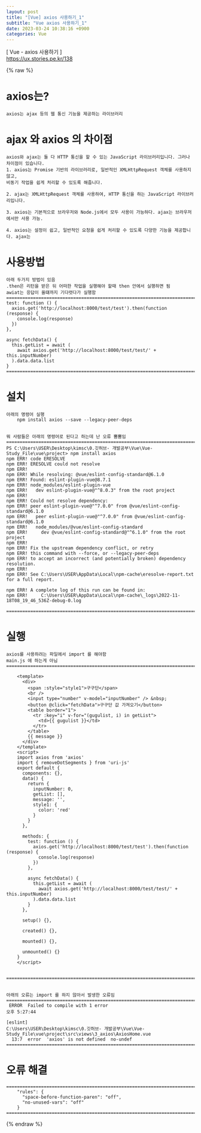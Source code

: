 ```yaml
---  
layout: post  
title: "[Vue] axios 사용하기_1"  
subtitle: "Vue axios 사용하기_1"  
date: 2023-03-24 10:38:16 +0900  
categories: Vue  
---  
```

[ Vue - axios 사용하기 ]   
	https://ux.stories.pe.kr/138  
  
{% raw %}  
# axios는?  
	axios는 ajax 등의 웹 통신 기능을 제공하는 라이브러리   
  
  
# ajax 와 axios 의 차이점  
  
	axios와 ajax는 둘 다 HTTP 통신을 할 수 있는 JavaScript 라이브러리입니다. 그러나 차이점이 있습니다.  
	1. axios는 Promise 기반의 라이브러리로, 일반적인 XMLHttpRequest 객체를 사용하지 않고,   
	비동기 작업을 쉽게 처리할 수 있도록 해줍니다.  
  
	2. ajax는 XMLHttpRequest 객체를 사용하여, HTTP 통신을 하는 JavaScript 라이브러리입니다.  
	  
	3. axios는 기본적으로 브라우저와 Node.js에서 모두 사용이 가능하다. ajax는 브라우저에서만 사용 가능.  
	  
	4. axios는 설정이 쉽고, 일반적인 요청을 쉽게 처리할 수 있도록 다양한 기능을 제공합니다. ajax는  
  
# 사용방법  
	아래 두가지 방법이 있음  
	.then은 리턴을 받은 뒤 어떠한 작업을 실행해야 할때 then 안에서 실행하면 됨  
	awiat는 응답이 올떄까지 기다렷다가 실행함  
	=================================================================================================================  
    test: function () {  
      axios.get('http://localhost:8000/test/test').then(function (response) {  
        console.log(response)  
      })  
    },  
  
    async fetchData() {  
      this.getList = await (  
        await axios.get('http://localhost:8000/test/test/' + this.inputNumber)  
      ).data.data.list  
    }  
	=================================================================================================================  
  
  
# 설치  
	  
	아래의 명령어 실행  
		npm install axios --save --legacy-peer-deps  
  
	  
	뭐 사람들은 아래의 명령어로 된다고 하는데 난 오류 뿜뿜임  
	=================================================================================================================  
	PS C:\Users\USER\Desktop\kimsc\0.깃허브- 개발공부\Vue\Vue-Study_File\vue\project> npm install axios  
	npm ERR! code ERESOLVE  
	npm ERR! ERESOLVE could not resolve  
	npm ERR!   
	npm ERR! While resolving: @vue/eslint-config-standard@6.1.0      
	npm ERR! Found: eslint-plugin-vue@8.7.1  
	npm ERR! node_modules/eslint-plugin-vue  
	npm ERR!   dev eslint-plugin-vue@"^8.0.3" from the root project  
	npm ERR!   
	npm ERR! Could not resolve dependency:  
	npm ERR! peer eslint-plugin-vue@"^7.0.0" from @vue/eslint-config-standard@6.1.0  
	npm ERR!   peer eslint-plugin-vue@"^7.0.0" from @vue/eslint-config-standard@6.1.0  
	npm ERR!   node_modules/@vue/eslint-config-standard  
	npm ERR!     dev @vue/eslint-config-standard@"^6.1.0" from the root project  
	npm ERR!  
	npm ERR! Fix the upstream dependency conflict, or retry  
	npm ERR! this command with --force, or --legacy-peer-deps  
	npm ERR! to accept an incorrect (and potentially broken) dependency resolution.  
	npm ERR!  
	npm ERR! See C:\Users\USER\AppData\Local\npm-cache\eresolve-report.txt for a full report.  
  
	npm ERR! A complete log of this run can be found in:  
	npm ERR!     C:\Users\USER\AppData\Local\npm-cache\_logs\2022-11-18T08_19_46_536Z-debug-0.log  
  
	=================================================================================================================  
  
  
  
# 실행  
	  
	axios를 사용하려는 파일에서 import 를 해야함  
	main.js 에 하는게 아님  
	=================================================================================================================  
  
		<template>  
		  <div>  
			<span :style="style1">구구단</span>  
			<br />  
			<input type="number" v-model="inputNumber" /> &nbsp;  
			<button @click="fetchData">구구단 값 가져오기</button>  
			<table border="1">  
			  <tr :key="i" v-for="(gugulist, i) in getList">  
				<td>{{ gugulist }}</td>  
			  </tr>  
			</table>  
			{{ message }}  
		  </div>  
		</template>  
		<script>  
		import axios from 'axios'  
		import { removeDotSegments } from 'uri-js'  
		export default {  
		  components: {},  
		  data() {  
			return {  
			  inputNumber: 0,  
			  getList: [],  
			  message: '',  
			  style1: {  
				color: 'red'  
			  }  
			}  
		  },  
  
		  methods: {  
			test: function () {  
			  axios.get('http://localhost:8000/test/test').then(function (response) {  
				console.log(response)  
			  })  
			},  
  
			async fetchData() {  
			  this.getList = await (  
				await axios.get('http://localhost:8000/test/test/' + this.inputNumber)  
			  ).data.data.list  
			}  
		  },  
  
		  setup() {},  
  
		  created() {},  
  
		  mounted() {},  
  
		  unmounted() {}  
		}  
		</script>  
  
  
	=================================================================================================================  
			  
	  
	아래의 오류는 import 를 하지 않아서 발생한 오류임  
	=================================================================================================================  
	 ERROR  Failed to compile with 1 error                                                                                                                                  오후 5:27:44  
  
	[eslint]  
	C:\Users\USER\Desktop\kimsc\0.깃허브- 개발공부\Vue\Vue-Study_File\vue\project\src\views\3_axios\AxiosHome.vue  
	  13:7  error  'axios' is not defined  no-undef  
	=================================================================================================================  
  
# 오류 해결  
	=================================================================================================================  
		"rules": {  
		  "space-before-function-paren": "off",  
		  "no-unused-vars": "off"  
		}  
	=================================================================================================================  
  
{% endraw %}  
